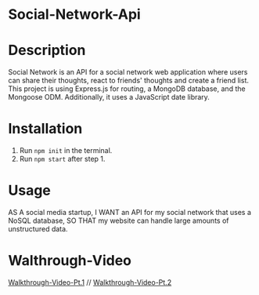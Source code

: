 # Social-Network-Api

# Description
Social Network is an API for a social network web application where users can share their thoughts, react to friends' thoughts and create a friend list. This project is using Express.js for routing, a MongoDB database, and the Mongoose ODM. Additionally, it uses a JavaScript date library.

# Installation

1. Run `npm init` in the terminal.
2. Run `npm start` after step 1.

# Usage
AS A social media startup,
I WANT an API for my social network that uses a NoSQL database,
SO THAT my website can handle large amounts of unstructured data.

# Walthrough-Video
[Walkthrough-Video-Pt.1](https://drive.google.com/file/d/1mkdTmel-GuxhbA3PVfTsGO7A5-dNolhs/view) // 
[Walkthrough-Video-Pt.2](https://drive.google.com/file/d/1Th_y_1GZufnx7YOveO9KubXKOf7Xjb8o/view)
